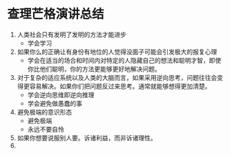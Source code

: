 # 查理芒格演讲总结

1. 人类社会只有发明了发明的方法才能进步
	- 学会学习
2. 如果你么的正确让有身份有地位的人觉得没面子可能会引发极大的报复心理
	- 学会在适当的场合和时间内对特定的人隐藏自己的想法和聪明才智，即使你比他们聪明，你的方法更能够更好地解决问题。
3. 对于复杂的适应系统以及人类的大脑而言，如果采用逆向思考，问题往往会变得更容易解决。如果你们把问题反过来思考。通常就能够想得更加清楚。
	- 学会逆向思维即逆向推理
	- 学会避免做愚蠢的事
4. 避免极端的意识形态
	- 避免极端
	- 永远不要自怜
5. 如果你想要说服别人要。诉诸利益，而非诉诸理性。
6. 